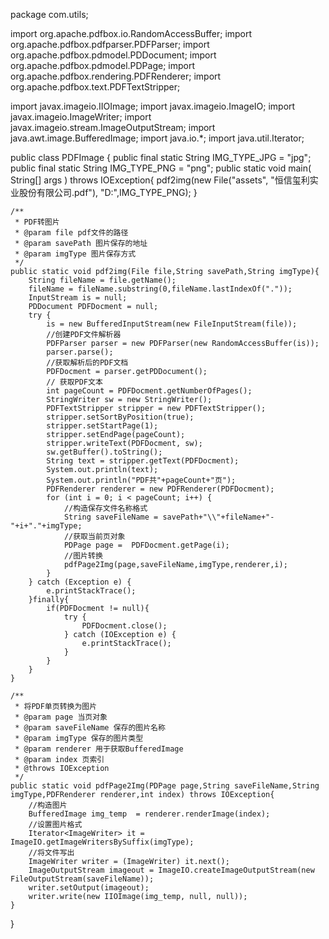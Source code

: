 package com.utils;

import org.apache.pdfbox.io.RandomAccessBuffer;
import org.apache.pdfbox.pdfparser.PDFParser;
import org.apache.pdfbox.pdmodel.PDDocument;
import org.apache.pdfbox.pdmodel.PDPage;
import org.apache.pdfbox.rendering.PDFRenderer;
import org.apache.pdfbox.text.PDFTextStripper;

import javax.imageio.IIOImage;
import javax.imageio.ImageIO;
import javax.imageio.ImageWriter;
import javax.imageio.stream.ImageOutputStream;
import java.awt.image.BufferedImage;
import java.io.*;
import java.util.Iterator;

public class PDFImage {
    public final  static String  IMG_TYPE_JPG = "jpg";
    public final  static String  IMG_TYPE_PNG = "png";
	public static void main( String[] args ) throws IOException{
       pdf2img(new File("assets", "恒信玺利实业股份有限公司.pdf"), "D:",IMG_TYPE_PNG);
    }


    /**
     * PDF转图片
     * @param file pdf文件的路径
     * @param savePath 图片保存的地址
     * @param imgType 图片保存方式
     */
    public static void pdf2img(File file,String savePath,String imgType){
    	String fileName = file.getName();
        fileName = fileName.substring(0,fileName.lastIndexOf("."));
        InputStream is = null;
        PDDocument PDFDocment = null;
        try {
            is = new BufferedInputStream(new FileInputStream(file));
            //创建PDF文件解析器
            PDFParser parser = new PDFParser(new RandomAccessBuffer(is));
            parser.parse();
            //获取解析后的PDF文档
            PDFDocment = parser.getPDDocument();
        	// 获取PDF文本
            int pageCount = PDFDocment.getNumberOfPages();
			StringWriter sw = new StringWriter();
			PDFTextStripper stripper = new PDFTextStripper();
			stripper.setSortByPosition(true);
			stripper.setStartPage(1);
			stripper.setEndPage(pageCount);
			stripper.writeText(PDFDocment, sw);
			sw.getBuffer().toString();
			String text = stripper.getText(PDFDocment);
			System.out.println(text);
			System.out.println("PDF共"+pageCount+"页");
            PDFRenderer renderer = new PDFRenderer(PDFDocment);
            for (int i = 0; i < pageCount; i++) {
                //构造保存文件名称格式
                String saveFileName = savePath+"\\"+fileName+"-"+i+"."+imgType;
                //获取当前页对象
                PDPage page =  PDFDocment.getPage(i);
                //图片转换
                pdfPage2Img(page,saveFileName,imgType,renderer,i);
            }
        } catch (Exception e) {
            e.printStackTrace();
        }finally{
            if(PDFDocment != null){
                try {
                	PDFDocment.close();
                } catch (IOException e) {
                    e.printStackTrace();
                }
            }
        }
    }

    /**
     * 将PDF单页转换为图片
     * @param page 当页对象
     * @param saveFileName 保存的图片名称
     * @param imgType 保存的图片类型
     * @param renderer 用于获取BufferedImage
     * @param index 页索引
     * @throws IOException
     */
    public static void pdfPage2Img(PDPage page,String saveFileName,String imgType,PDFRenderer renderer,int index) throws IOException{
        //构造图片
        BufferedImage img_temp  = renderer.renderImage(index);
        //设置图片格式
        Iterator<ImageWriter> it = ImageIO.getImageWritersBySuffix(imgType);
        //将文件写出
        ImageWriter writer = (ImageWriter) it.next();
        ImageOutputStream imageout = ImageIO.createImageOutputStream(new FileOutputStream(saveFileName));
        writer.setOutput(imageout);
        writer.write(new IIOImage(img_temp, null, null));
    }
}
